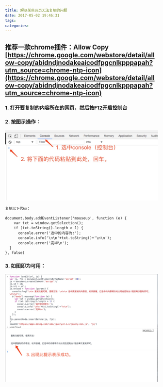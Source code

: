 ```yaml
---
title: 解决某些网页无法复制的问题
date: 2017-05-02 19:46:31
tags:
categories:
---
```


## 推荐一款chrome插件：Allow Copy [https://chrome.google.com/webstore/detail/allow-copy/abidndjnodakeaicodfpgcnlkpppapah?utm_source=chrome-ntp-icon](https://chrome.google.com/webstore/detail/allow-copy/abidndjnodakeaicodfpgcnlkpppapah?utm_source=chrome-ntp-icon)
### 1. 打开要复制的内容所在的网页，然后按F12开启控制台
### 2. 按图示操作：

  ![](/images/001.jpeg)
```
复制以下代码：

document.body.addEventListener('mouseup', function (e) {
    var txt = window.getSelection();
    if (txt.toString().length > 1) {
      console.error('选中的内容为:');
      console.info('\n\n'+txt.toString()+'\n\n');
      console.error('完毕\n');
  }
}, false)

```
### 3. 如图即为可用：

![](/images/002.jpeg)

